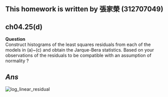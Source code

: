 
## This homework is written by 張家榮 (312707049)

## ch04.25(d)

**Question** \
Construct histograms of the least squares residuals from each of the models in (a)~(c) and obtain the Jarque-Bera statistics. Based on your observations of the residuals to be compatible with an assumption of normality ?

## *Ans* 
![log_linear_residual](https://github.com/HWTeng-Course/202402-Financial-Econometrics/assets/161788384/36ee8230-b26b-4e83-97e8-105b63cdfb65)

